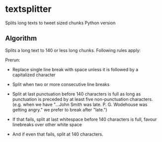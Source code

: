 # textsplitter
Splits long texts to tweet sized chunks Python version

## Algorithm

Splits a long text to 140 or less long chunks. Following rules apply:

Prerun:
* Replace single line break with space unless it is followed by a capitalized character


* Split when two or more consecutive line breaks
* Split at last punctuation before 140 characters is full as long as punctuation is preceded by at least five non-punctuation characters. (e.g. when we have "...John Smith was late. P. G. Wodehouse was getting angry." we prefer to break after "late.") 
* If that fails, split at last whitespace before 140 characters is full, favour linebreaks over other white space
* And if even that fails, split at 140 characters.
